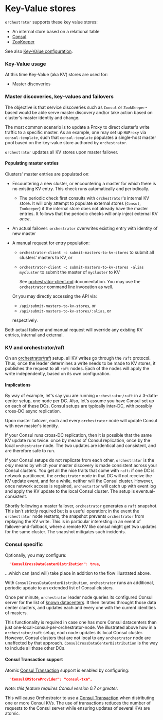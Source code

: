 # Key-Value stores

`orchestrator` supports these key value stores:

- An internal store based on a relational table
- [Consul](https://github.com/hashicorp/consul)
- [ZooKeeper](https://zookeeper.apache.org/)

See also [Key-Value configuration](configuration-kv.md).

### Key-Value usage

At this time Key-Value (aka KV) stores are used for:

- Master discoveries

### Master discoveries, key-values and failovers

The objective is that service discoveries such as `Consul` or `ZookKeeper`-based would be able serve master discovery and/or take action based on cluster's master identity and change.

The most common scenario is to update a Proxy to direct cluster's write traffic to a specific master. As an example, one may set up `HAProxy` via `consul-template`, such that `consul-template` populates a single-host master pool based on the key-value store authored by `orchestrator`.

`orchestrator` updates all KV stores upon master failover.

#### Populating master entries

Clusters' master entries are populated on:

- Encountering a new cluster, or encountering a master for which there is no existing KV entry. This check runs automatically and periodically.
  - The periodic check first consults with `orchestrator`'s internal KV store. It will only attempt to populate external stores (`Consul`, `Zookeeper`) if the internal store does not already have the master entries.
  It follows that the periodic checks will only inject external KV _once_.
- An actual failover: `orchestrator` overwrites existing entry with identity of new master
- A manual request for entry population:
  - `orchestrator-client -c submit-masters-to-kv-stores` to submit all clusters' masters to KV, or
  - `orchestrator-client -c submit-masters-to-kv-stores -alias mycluster` to submit the master of `mycluster` to KV

    See [orchestrator-client.md](orchestrator-client) documentation. You may use the `orchestrator`
    command line invocation as well.

  Or you may directly accessing the API via:

  - `/api/submit-masters-to-kv-stores`, or
  - `/api/submit-masters-to-kv-stores/:alias`, or

  respectively.

Both actual failover and manual request will override any existing KV entries, internal and external.

### KV and orchestrator/raft

On an [orchestrator/raft](raft.md) setup, all KV writes go through the `raft` protocol. Thus, once the leader determines a write needs to be made to KV stores, it publishes the request to all `raft` nodes. Each of the nodes will apply the write independently, based on its own configuration.

#### Implications

By way of example, let's say you are running `orchestrator/raft` in a 3-data-center setup, one node per DC.
Also, let's assume you have Consul set up on each of these DCs. Consul setups are typically inter-DC, with possibly cross-DC async replication.

Upon master failover, each and every `orchestrator` node will update Consul with new master's identity.

If your Consul runs cross-DC replication, then it is possible that the same KV update runs twice: once by means of Consul replication, once by the local `orchestrator` node. The two updates are identical and consistent, and are therefore safe to run.

If your Consul setups do not replicate from each other, `orchestrator` is the _only_ means by which your master discovery is made consistent across your Consul clusters. You get all the nice traits that come with `raft`: if one DC is network partitioned, the `orchestrator` node in that DC will not receive the KV update event, and for a while, neither will the Consul cluster. However, once network access is regained, `orchestartor` will catch up with event log and apply the KV update to the local Consul cluster. The setup is eventual-consistent.

Shortly following a master failover, `orchestrator` generates a `raft` snapshot. This isn't strictly required but is a useful operation: in the event the `orchestrator` node restarts, the snapshot prevents `orchestrator` from replaying the KV write. This is in particular interesting in an event of failover-and-failback, where a remote KV like consul might get two updates for the same cluster. The snapshot mitigates such incidents.

### Consul specific

Optionally, you may configure:

```json
  "ConsulCrossDataCenterDistribution": true,
```

...which can (and will) take place in addition to the flow illustrated above.

With `ConsulCrossDataCenterDistribution`, `orchestrator` runs an additional, periodic update to an extended list of Consul clusters.

Once per minute, `orchestrator` leader node queries its configured Consul server for the list of [known datacenters](https://www.consul.io/api/catalog.html#list-datacenters). It then iterates throught those data center clusters, and updates each and every one with the current identities of masters.

This functionality is required in case one has more Consul datacenters than just one-local-consul-per-orchestrator-node. We illustrated above how in a `orchestrator/raft` setup, each node updates its local Consul cluster. However, Consul clusters that are not local to any `orchestrator` node are unaffected by that approach. `ConsulCrossDataCenterDistribution` is the way to include all those other DCs.

#### Consul Transaction support

Atomic [Consul Transaction](https://www.consul.io/api-docs/txn) support is enabled by configuring:

```json
  "ConsulKVStoreProvider": "consul-txn",
```

_Note: this feature requires Consul version 0.7 or greater._

This will cause Orchestrator to use a [Consul Transaction](https://www.consul.io/api-docs/txn) when distributing one or more Consul KVs. The use of transactions reduces the number of requests to the Consul server while ensuring updates of several KVs are atomic.
